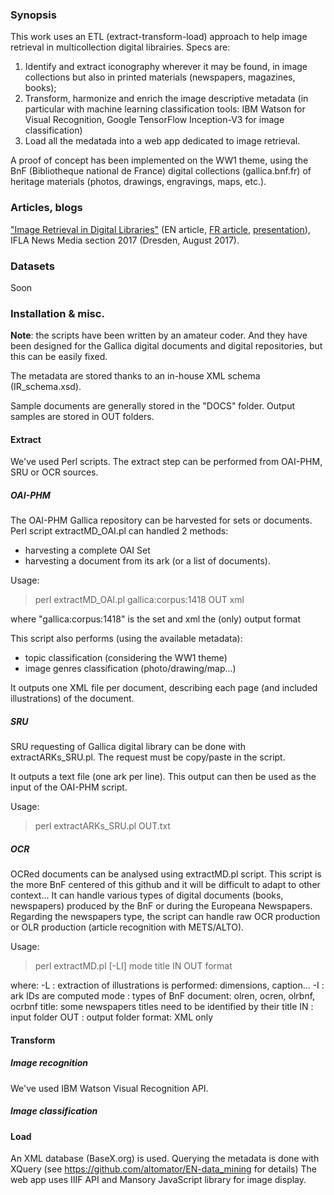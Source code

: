 ### Synopsis
This work uses an ETL (extract-transform-load) approach to help image retrieval in multicollection digital librairies.
Specs are: 
1. Identify and extract iconography wherever it may be found, in image collections but also in printed materials (newspapers, magazines, books); 
2. Transform, harmonize and enrich the image descriptive metadata (in particular with machine learning classification tools: IBM Watson for Visual Recognition, Google TensorFlow Inception-V3 for image classification)
3. Load all the medatada into a web app dedicated to image retrieval. 

A proof of concept has been implemented on the WW1 theme, using the BnF (Bibliotheque national de France) digital collections (gallica.bnf.fr) of heritage materials (photos, drawings, engravings, maps, etc.).


### Articles, blogs
["Image Retrieval in Digital Libraries"](http://www.euklides.fr/blog/altomator/Image_Retrieval/000-moreux-chiron_EN-final.pdf) (EN article, [FR article](http://www.euklides.fr/blog/altomator/Image_Retrieval/000-moreux-chiron_FR-final.pdf), [presentation](http://www.euklides.fr/blog/altomator/Image_Retrieval/MOREUX-CHIRON-presentation-final.pdf)), IFLA News Media section 2017 (Dresden, August 2017). 

### Datasets
Soon

### Installation & misc.
<b>Note</b>: the scripts have been written by an amateur coder. And they have been designed for the Gallica digital documents and digital repositories, but this can be easily fixed.

The metadata are stored thanks to an in-house XML schema (IR_schema.xsd).

Sample documents are generally stored in the "DOCS" folder. Output samples are stored in OUT folders.

#### Extract
We've used Perl scripts. The extract step can be performed from OAI-PHM, SRU or OCR sources. 

##### OAI-PHM
The OAI-PHM Gallica repository can be harvested for sets or documents.
Perl script extractMD_OAI.pl can handled 2 methods:
- harvesting a complete OAI Set
- harvesting a document from its ark (or a list of documents).

Usage: 
> perl extractMD_OAI.pl gallica:corpus:1418 OUT xml 

where "gallica:corpus:1418" is the set and xml the (only) output format

This script also performs (using the available metadata):
- topic classification (considering the WW1 theme)
- image genres classification (photo/drawing/map...)

It outputs one XML file per document, describing each page (and included illustrations) of the document.


##### SRU
SRU requesting of Gallica digital library can be done with extractARKs_SRU.pl.
The request must be copy/paste in the script.

It outputs a text file (one ark per line). This output can then be used as the input of the OAI-PHM script.

Usage:
>perl extractARKs_SRU.pl OUT.txt

##### OCR
OCRed documents can be analysed using extractMD.pl script. This script is the more BnF centered of this github and it will be difficult to adapt to other context... It can handle various types of digital documents (books, newspapers) produced by the BnF or during the Europeana Newspapers.
Regarding the newspapers type, the script can handle raw OCR production or OLR production (article recognition with METS/ALTO).

Usage:
>perl extractMD.pl [-LI] mode title IN OUT format

where:
-L : extraction of illustrations is performed: dimensions, caption...
-I : ark IDs are computed
mode : types of BnF document: olren, ocren, olrbnf, ocrbnf
title: some newspapers titles need to be identified by their title
IN : input folder
OUT : output folder
format: XML only

#### Transform

##### Image recognition
We've used IBM Watson Visual Recognition API. 

##### Image classification


#### Load
An XML database (BaseX.org) is used. Querying the metadata is done with XQuery (see https://github.com/altomator/EN-data_mining for   details)
The web app uses IIIF API and Mansory JavaScript library for image display.


